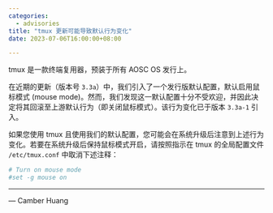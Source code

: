 ```yaml
---
categories:
  - advisories
title: "tmux 更新可能导致默认行为变化"
date: 2023-07-06T16:00:00+08:00

---
```


tmux 是一款终端复用器，预装于所有 AOSC OS 发行上。

在近期的更新（版本号 `3.3a`）中，我们引入了一个发行版默认配置，默认启用鼠标模式 (mouse mode)。然而，我们发现这一默认配置十分不受欢迎，并因此决定将其回滚至上游默认行为（即关闭鼠标模式）。该行为变化已于版本 `3.3a-1` 引入。

如果您使用 tmux 且使用我们的默认配置，您可能会在系统升级后注意到上述行为变化。若要在系统升级后保持鼠标模式开启，请按照指示在 tmux 的全局配置文件 `/etc/tmux.conf` 中取消下述注释：

```conf
# Turn on mouse mode
#set -g mouse on
```

---

— Camber Huang 

